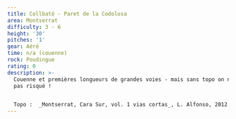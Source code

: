 ```yaml
---
title: Collbató - Paret de la Codolosa
area: Montserrat
difficulty: 3 - 6
height: '30'
pitches: '1'
gear: Aéré
time: n/a (couenne)
rock: Poudingue
rating: 0
description: >-
  Couenne et premières longueurs de grandes voies - mais sans topo on ne s'y est
  pas risqué !


  Topo :  _Montserrat, Cara Sur, vol. 1 vias cortas_, L. Alfonso, 2012.
---
```


